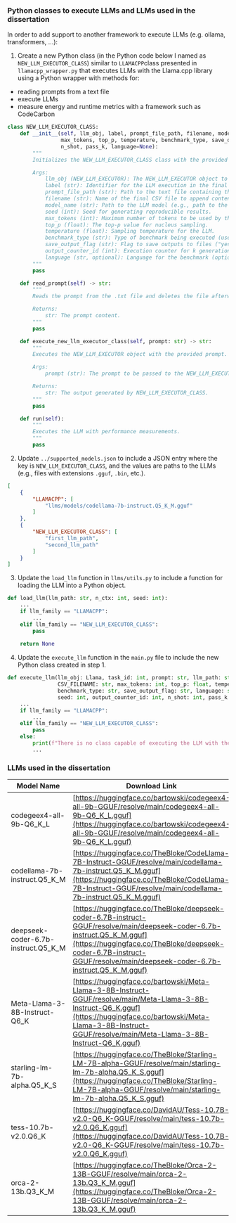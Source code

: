 ### Python classes to execute LLMs and LLMs used in the dissertation

In order to add support to another framework to execute LLMs (e.g. ollama, transformers, ...):

1. Create a new Python class (in the Python code below I named as `NEW_LLM_EXECUTOR_CLASS`) similar to `LLAMACPP`class presented in `llamacpp_wrapper.py` that executes LLMs with the Llama.cpp library using a Python wrapper with methods for:
- reading prompts from a text file
- execute LLMs
- measure energy and runtime metrics with a framework such as CodeCarbon

```python
class NEW_LLM_EXECUTOR_CLASS:
    def __init__(self, llm_obj, label, prompt_file_path, filename, model_name, seed, 
                 max_tokens, top_p, temperature, benchmark_type, save_output_flag, output_counter_id, 
                 n_shot, pass_k, language=None):
        """
        Initializes the NEW_LLM_EXECUTOR_CLASS class with the provided arguments.

        Args:
            llm_obj (NEW_LLM_EXECUTOR): The NEW_LLM_EXECUTOR object to be executed.
            label (str): Identifier for the LLM execution in the final CSV file.
            prompt_file_path (str): Path to the text file containing the prompt.
            filename (str): Name of the final CSV file to append content to.
            model_name (str): Path to the LLM model (e.g., path to the .gguf file).
            seed (int): Seed for generating reproducible results.
            max_tokens (int): Maximum number of tokens to be used by the LLM in the response.
            top_p (float): The top-p value for nucleus sampling.
            temperature (float): Sampling temperature for the LLM.
            benchmark_type (str): Type of benchmark being executed (useful for sample generation).
            save_output_flag (str): Flag to save outputs to files ("yes") or not ("no").
            output_counter_id (int): Execution counter for k generations in the pass@k metric.
            language (str, optional): Language for the benchmark (optional).
        """
        pass

    def read_prompt(self) -> str:
        """
        Reads the prompt from the .txt file and deletes the file afterward.

        Returns:
            str: The prompt content.
        """
        pass

    def execute_new_llm_executor_class(self, prompt: str) -> str:
        """
        Executes the NEW_LLM_EXECUTOR object with the provided prompt.

        Args:
            prompt (str): The prompt to be passed to the NEW_LLM_EXECUTOR_CLASS object.

        Returns:
            str: The output generated by NEW_LLM_EXECUTOR_CLASS.
        """
        pass

    def run(self):
        """
        Executes the LLM with performance measurements.
        """
        pass
```
2. Update `../supported_models.json` to include a JSON entry where the key is `NEW_LLM_EXECUTOR_CLASS`, and the values are paths to the LLMs (e.g., files with extensions `.gguf`, `.bin`, etc.).

```json
[
    {
        "LLAMACPP": [
            "llms/models/codellama-7b-instruct.Q5_K_M.gguf"
        ]
    },
    {
        "NEW_LLM_EXECUTOR_CLASS": [
            "first_llm_path",
            "second_llm_path"
        ]
    }
]
```
3. Update the `load_llm` function in `llms/utils.py` to include a function for loading the LLM into a Python object.

```python
def load_llm(llm_path: str, n_ctx: int, seed: int):
    ...
    if llm_family == "LLAMACPP":
        ...
    elif llm_family == "NEW_LLM_EXECUTOR_CLASS":
        pass
    
    return None
```

4. Update the `execute_llm` function in the `main.py` file to include the new Python class created in step 1.

```python
def execute_llm(llm_obj: Llama, task_id: int, prompt: str, llm_path: str, 
                CSV_FILENAME: str, max_tokens: int, top_p: float, temperature: float, 
                benchmark_type: str, save_output_flag: str, language: str, 
                seed: int, output_counter_id: int, n_shot: int, pass_k: int) -> None:
    ...
    if llm_family == "LLAMACPP":
        ...
    elif llm_family == "NEW_LLM_EXECUTOR_CLASS":
        pass
    else:
        print(f"There is no class capable of executing the LLM with the path {llm_path}")
        ...
```

### LLMs used in the dissertation

| Model Name                              | Download Link                                                                                                                 |
|-----------------------------------------|-----------------------------------------------------------------------------------------------------------------------------|
| codegeex4-all-9b-Q6_K_L                 | [https://huggingface.co/bartowski/codegeex4-all-9b-GGUF/resolve/main/codegeex4-all-9b-Q6_K_L.gguf](https://huggingface.co/bartowski/codegeex4-all-9b-GGUF/resolve/main/codegeex4-all-9b-Q6_K_L.gguf) |
| codellama-7b-instruct.Q5_K_M            | [https://huggingface.co/TheBloke/CodeLlama-7B-Instruct-GGUF/resolve/main/codellama-7b-instruct.Q5_K_M.gguf](https://huggingface.co/TheBloke/CodeLlama-7B-Instruct-GGUF/resolve/main/codellama-7b-instruct.Q5_K_M.gguf) |
| deepseek-coder-6.7b-instruct.Q5_K_M     | [https://huggingface.co/TheBloke/deepseek-coder-6.7B-instruct-GGUF/resolve/main/deepseek-coder-6.7b-instruct.Q5_K_M.gguf](https://huggingface.co/TheBloke/deepseek-coder-6.7B-instruct-GGUF/resolve/main/deepseek-coder-6.7b-instruct.Q5_K_M.gguf) |
| Meta-Llama-3-8B-Instruct-Q6_K           | [https://huggingface.co/bartowski/Meta-Llama-3-8B-Instruct-GGUF/resolve/main/Meta-Llama-3-8B-Instruct-Q6_K.gguf](https://huggingface.co/bartowski/Meta-Llama-3-8B-Instruct-GGUF/resolve/main/Meta-Llama-3-8B-Instruct-Q6_K.gguf) |
| starling-lm-7b-alpha.Q5_K_S             | [https://huggingface.co/TheBloke/Starling-LM-7B-alpha-GGUF/resolve/main/starling-lm-7b-alpha.Q5_K_S.gguf](https://huggingface.co/TheBloke/Starling-LM-7B-alpha-GGUF/resolve/main/starling-lm-7b-alpha.Q5_K_S.gguf) |
| tess-10.7b-v2.0.Q6_K                    | [https://huggingface.co/DavidAU/Tess-10.7B-v2.0-Q6_K-GGUF/resolve/main/tess-10.7b-v2.0.Q6_K.gguf](https://huggingface.co/DavidAU/Tess-10.7B-v2.0-Q6_K-GGUF/resolve/main/tess-10.7b-v2.0.Q6_K.gguf) |
| orca-2-13b.Q3_K_M                       | [https://huggingface.co/TheBloke/Orca-2-13B-GGUF/resolve/main/orca-2-13b.Q3_K_M.gguf](https://huggingface.co/TheBloke/Orca-2-13B-GGUF/resolve/main/orca-2-13b.Q3_K_M.gguf)                 |

